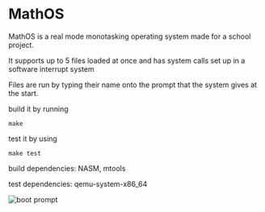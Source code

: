 # MathOS

MathOS is a real mode monotasking operating system made for a school project.

It supports up to 5 files loaded at once and has system calls set up in a software interrupt system

Files are run by typing their name onto the prompt that the system gives at the start. 

build it by running

``make``

test it by using

``make test``

build dependencies: NASM, mtools

test dependencies: qemu-system-x86_64

![boot prompt](https://cdn.discordapp.com/attachments/837156988668346390/909599658265952307/2021-11-14-212402_720x448_scrot.png)
